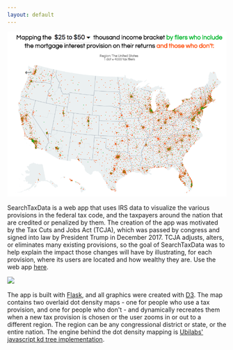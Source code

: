 ```yaml
---
layout: default
---
```


<div class="bodycontent">

<div class="media">
<img src='img/SearchTaxData/mapimg.png'/>
</div>

SearchTaxData is a web app that uses IRS data to visualize the various provisions in the federal tax code, and the taxpayers around the nation that are credited or penalized by them. The creation of the app was motivated by the Tax Cuts and Jobs Act (TCJA), which was passed by congress and signed into law by President Trump in December 2017. TCJA adjusts, alters, or eliminates many existing provisions, so the goal of SearchTaxData was to help explain the impact those changes will have by illustrating, for each provision, where its users are located and how wealthy they are. Use the web app <a id="link" href="http://www.searchtaxdata.com/">here</a>.

<div class="media">
<img src='img/SearchTaxData/map.gif'/>
</div>

The app is built with <a id="link" href="http://flask.pocoo.org/">Flask</a>, and all graphics were created with <a id="link" href="https://d3js.org/">D3</a>. The map contains two overlaid dot density maps - one for people who use a tax provision, and one for people who don't - and dynamically recreates them when a new tax provision is chosen or the user zooms in or out to a different region. The region can be any congressional district or state, or the entire nation. The engine behind the dot density mapping is <a id="link" href="https://github.com/ubilabs/kd-tree-javascript">Ubilabs' javascript kd tree implementation</a>.

</div>
